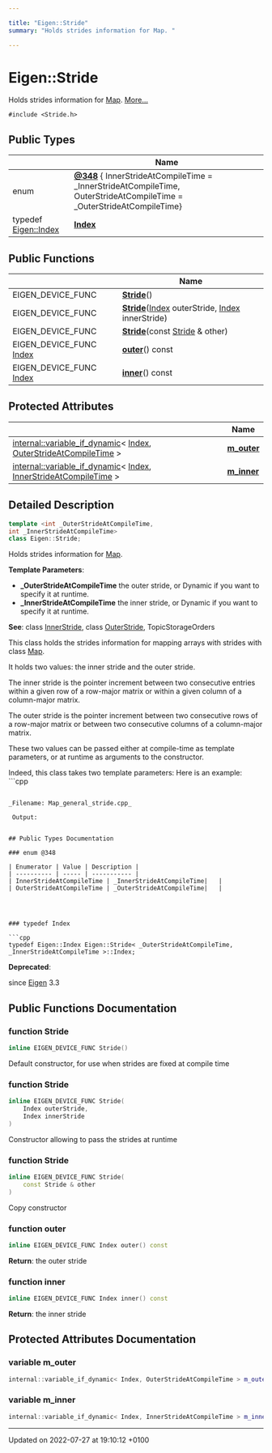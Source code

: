 ```yaml
---

title: "Eigen::Stride"
summary: "Holds strides information for Map. "

---
```


# Eigen::Stride



Holds strides information for <a href="http://example.org/classes/classeigen_1_1map/">Map</a>.  [More...](#detailed-description)


`#include <Stride.h>`

## Public Types

|                | Name           |
| -------------- | -------------- |
| enum| **[@348](http://example.org/classes/classeigen_1_1stride/#enum-@348)** { InnerStrideAtCompileTime = _InnerStrideAtCompileTime, OuterStrideAtCompileTime = _OuterStrideAtCompileTime} |
| typedef <a href="http://example.org/namespaces/namespaceeigen/#typedef-index">Eigen::Index</a> | **[Index](http://example.org/classes/classeigen_1_1stride/#typedef-index)**  |

## Public Functions

|                | Name           |
| -------------- | -------------- |
| EIGEN_DEVICE_FUNC | **[Stride](http://example.org/classes/classeigen_1_1stride/#function-stride)**() |
| EIGEN_DEVICE_FUNC | **[Stride](http://example.org/classes/classeigen_1_1stride/#function-stride)**(<a href="http://example.org/classes/classeigen_1_1stride/#typedef-index">Index</a> outerStride, <a href="http://example.org/classes/classeigen_1_1stride/#typedef-index">Index</a> innerStride) |
| EIGEN_DEVICE_FUNC | **[Stride](http://example.org/classes/classeigen_1_1stride/#function-stride)**(const <a href="http://example.org/classes/classeigen_1_1stride/">Stride</a> & other) |
| EIGEN_DEVICE_FUNC <a href="http://example.org/classes/classeigen_1_1stride/#typedef-index">Index</a> | **[outer](http://example.org/classes/classeigen_1_1stride/#function-outer)**() const |
| EIGEN_DEVICE_FUNC <a href="http://example.org/classes/classeigen_1_1stride/#typedef-index">Index</a> | **[inner](http://example.org/classes/classeigen_1_1stride/#function-inner)**() const |

## Protected Attributes

|                | Name           |
| -------------- | -------------- |
| <a href="http://example.org/classes/classeigen_1_1internal_1_1variable__if__dynamic/">internal::variable_if_dynamic</a>< <a href="http://example.org/classes/classeigen_1_1stride/#typedef-index">Index</a>, <a href="http://example.org/classes/classeigen_1_1stride/#enumvalue-outerstrideatcompiletime">OuterStrideAtCompileTime</a> > | **[m_outer](http://example.org/classes/classeigen_1_1stride/#variable-m-outer)**  |
| <a href="http://example.org/classes/classeigen_1_1internal_1_1variable__if__dynamic/">internal::variable_if_dynamic</a>< <a href="http://example.org/classes/classeigen_1_1stride/#typedef-index">Index</a>, <a href="http://example.org/classes/classeigen_1_1stride/#enumvalue-innerstrideatcompiletime">InnerStrideAtCompileTime</a> > | **[m_inner](http://example.org/classes/classeigen_1_1stride/#variable-m-inner)**  |

## Detailed Description

```cpp
template <int _OuterStrideAtCompileTime,
int _InnerStrideAtCompileTime>
class Eigen::Stride;
```

Holds strides information for <a href="http://example.org/classes/classeigen_1_1map/">Map</a>. 

**Template Parameters**: 

  * **_OuterStrideAtCompileTime** the outer stride, or Dynamic if you want to specify it at runtime. 
  * **_InnerStrideAtCompileTime** the inner stride, or Dynamic if you want to specify it at runtime.


**See**: class <a href="http://example.org/classes/classeigen_1_1innerstride/">InnerStride</a>, class <a href="http://example.org/classes/classeigen_1_1outerstride/">OuterStride</a>, TopicStorageOrders 

This class holds the strides information for mapping arrays with strides with class <a href="http://example.org/classes/classeigen_1_1map/">Map</a>.

It holds two values: the inner stride and the outer stride.

The inner stride is the pointer increment between two consecutive entries within a given row of a row-major matrix or within a given column of a column-major matrix.

The outer stride is the pointer increment between two consecutive rows of a row-major matrix or between two consecutive columns of a column-major matrix.

These two values can be passed either at compile-time as template parameters, or at runtime as arguments to the constructor.

Indeed, this class takes two template parameters: 
Here is an example: ```cpp

```

_Filename: Map_general_stride.cpp_

 Output: 

```
```

## Public Types Documentation

### enum @348

| Enumerator | Value | Description |
| ---------- | ----- | ----------- |
| InnerStrideAtCompileTime | _InnerStrideAtCompileTime|   |
| OuterStrideAtCompileTime | _OuterStrideAtCompileTime|   |




### typedef Index

```cpp
typedef Eigen::Index Eigen::Stride< _OuterStrideAtCompileTime, _InnerStrideAtCompileTime >::Index;
```


**Deprecated**: 

since <a href="http://example.org/namespaces/namespaceeigen/">Eigen</a> 3.3 

## Public Functions Documentation

### function Stride

```cpp
inline EIGEN_DEVICE_FUNC Stride()
```


Default constructor, for use when strides are fixed at compile time 


### function Stride

```cpp
inline EIGEN_DEVICE_FUNC Stride(
    Index outerStride,
    Index innerStride
)
```


Constructor allowing to pass the strides at runtime 


### function Stride

```cpp
inline EIGEN_DEVICE_FUNC Stride(
    const Stride & other
)
```


Copy constructor 


### function outer

```cpp
inline EIGEN_DEVICE_FUNC Index outer() const
```


**Return**: the outer stride 

### function inner

```cpp
inline EIGEN_DEVICE_FUNC Index inner() const
```


**Return**: the inner stride 

## Protected Attributes Documentation

### variable m_outer

```cpp
internal::variable_if_dynamic< Index, OuterStrideAtCompileTime > m_outer;
```


### variable m_inner

```cpp
internal::variable_if_dynamic< Index, InnerStrideAtCompileTime > m_inner;
```


-------------------------------

Updated on 2022-07-27 at 19:10:12 +0100